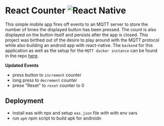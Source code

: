 # React Counter ![React Native](https://img.shields.io/badge/react_native-%2320232a.svg?style=for-the-badge&logo=react&logoColor=%2361DAFB)
This simple mobile app fires off events to an MQTT server to store the number of times the displayed button has been pressed. The count is also displayed on the button itself and persists after the app is closed. This project was birthed out of the desire to play around with the MQTT protocol while also building an android app with react-native. The `backend` for this application as well as the setup for the `MQTT docker instance` can be found in the repo [here](https://github.com/jhawk7/go-counter-backend).

**Updated Events**
- press button to `increment` counter
- long press to `decrement` counter
- prese "Reset" to `reset` counter to 0

## Deployment
- install eas with npx and setup `eas.json` file with with env vars
- run `apk` npm script to build apk for androidn
